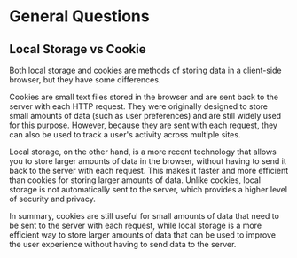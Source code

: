 # General Questions

## Local Storage vs Cookie
Both local storage and cookies are methods of storing data in a client-side browser, but they have some differences.

Cookies are small text files stored in the browser and are sent back to the server with each HTTP request. They were originally designed to store small amounts of data (such as user preferences) and are still widely used for this purpose. However, because they are sent with each request, they can also be used to track a user's activity across multiple sites.

Local storage, on the other hand, is a more recent technology that allows you to store larger amounts of data in the browser, without having to send it back to the server with each request. This makes it faster and more efficient than cookies for storing larger amounts of data. Unlike cookies, local storage is not automatically sent to the server, which provides a higher level of security and privacy.

In summary, cookies are still useful for small amounts of data that need to be sent to the server with each request, while local storage is a more efficient way to store larger amounts of data that can be used to improve the user experience without having to send data to the server.



